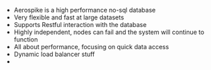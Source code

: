 * Aerospike is a high performance no-sql database
* Very flexible and fast at large datasets
* Supports Restful interaction with the database
* Highly independent, nodes can fail and the system will continue to function
* All about performance, focusing on quick data access
* Dynamic load balancer stuff
* 